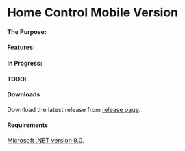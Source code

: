 # Home Control Mobile Version

#### The Purpose:

#### Features:

#### In Progress:

#### TODO:

#### Downloads

Download the latest release from [release page](https://github.com/TheOnlyRupert/HomeControlMobile/releases).

#### Requirements

[Microsoft .NET version 9.0](https://dotnet.microsoft.com/en-us/download "Microsoft's download page").
